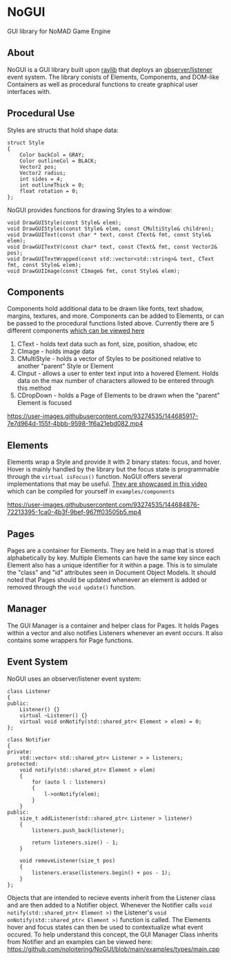 # NoGUI
 GUI library for NoMAD Game Engine
## About
NoGUI is a GUI library built upon [raylib](https://github.com/raysan5/raylib) that deploys an [observer/listener](https://gameprogrammingpatterns.com/observer.html) event system. The library conists of Elements, Components, and DOM-like Containers as well as procedural functions to create graphical user interfaces with.
## Procedural Use
Styles are structs that hold shape data:
```
struct Style
{
    Color backCol = GRAY;
    Color outlineCol = BLACK;
    Vector2 pos;
    Vector2 radius;
    int sides = 4;
    int outlineThick = 0;
    float rotation = 0;
};
```
NoGUI provides functions for drawing Styles to a window:
```
void DrawGUIStyle(const Style& elem);
void DrawGUIStyles(const Style& elem, const CMultiStyle& children);
void DrawGUIText(const char * text, const CText& fmt, const Style& elem);
void DrawGUITextV(const char* text, const CText& fmt, const Vector2& pos);
void DrawGUITextWrapped(const std::vector<std::string>& text, CText fmt, const Style& elem);
void DrawGUIImage(const CImage& fmt, const Style& elem);
```
## Components
Components hold additional data to be drawn like fonts, text shadow, margins, textures, and more. Components can be added to Elements, or can be passed to the procedural functions listed above. Currently there are 5 different components [which can be viewed here](https://twitter.com/NoLoStudios/status/1462439012984139778)
1) CText - holds text data such as font, size, position, shadow, etc
2) CImage - holds image data
3) CMultiStyle - holds a vector of Styles to be positioned relative to another "parent" Style or Element
4) CInput - allows a user to enter text input into a hovered Element. Holds data on the max number of characters allowed to be entered through this method
5) CDropDown - holds a Page of Elements to be drawn when the "parent" Element is focused

https://user-images.githubusercontent.com/93274535/144685917-7e7d964d-155f-4bbb-9598-1f6a21ebd082.mp4

## Elements
Elements wrap a Style and provide it with 2 binary states: focus, and hover. Hover is mainly handled by the library but the focus state is programmable through the `virtual isFocus()` function. NoGUI offers several implementations that may be useful. [They are showcased in this video](https://twitter.com/NoLoStudios/status/1462439012984139778) which can be compiled for yourself in `examples/components`

https://user-images.githubusercontent.com/93274535/144684876-72213395-1ca0-4b3f-9bef-967ff03505b5.mp4

## Pages
Pages are a container for Elements. They are held in a map that is stored alphabetically by key. Multiple Elements can have the same key since each Element also has a unique identifier for it within a page. This is to simulate the "class" and "id" attributes seen in Document Object Models. It should noted that Pages should be updated whenever an element is added or removed through the `void update()` function.
## Manager
The GUI Manager is a container and helper class for Pages. It holds Pages within a vector and also notifies Listeners whenever an event occurs. It also contains some wrappers for Page functions.
## Event System
NoGUI uses an observer/listener event system:
```
class Listener
{
public:
	Listener() {}
	virtual ~Listener() {}
	virtual void onNotify(std::shared_ptr< Element > elem) = 0;
};

class Notifier
{
private:
	std::vector< std::shared_ptr< Listener > > listeners;
protected:
	void notify(std::shared_ptr< Element > elem)
	{	
		for (auto l : listeners)
		{
			l->onNotify(elem);
		}
	}
public:
	size_t addListener(std::shared_ptr< Listener > listener)
	{
		listeners.push_back(listener);
	
		return listeners.size() - 1;
	}
	
	void removeListener(size_t pos)
	{
		listeners.erase(listeners.begin() + pos - 1);
	}
};
```
Objects that are intended to recieve events inherit from the Listener class and are then added to a Notifier object. Whenever the Notifier calls `void notify(std::shared_ptr< Element >)` the Listener's `void onNotify(std::shared_ptr< Element >)` function is called. The Elements hover and focus states can then be used to contextualize what event occured. To help understand this concept, the GUI Manager Class inherits from Notifier and an examples can be viewed here: https://github.com/noloitering/NoGUI/blob/main/examples/types/main.cpp 
